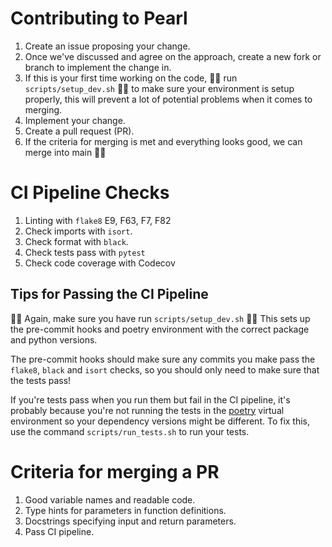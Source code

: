 # Contributing to Pearl

1. Create an issue proposing your change.
2. Once we've discussed and agree on the approach, create a new fork or branch to implement the change in.
3. If this is your first time working on the code, 🚨🚨 run `scripts/setup_dev.sh` 🚨🚨 to make sure your environment is setup properly, this will prevent a lot of potential problems when it comes to merging.
4. Implement your change.
5. Create a pull request (PR).
6. If the criteria for merging is met and everything looks good, we can merge into main 🎉🎉

# CI Pipeline Checks
1. Linting with `flake8` E9, F63, F7, F82
2. Check imports with `isort`.
3. Check format with `black`.
4. Check tests pass with `pytest`
5. Check code coverage with Codecov

## Tips for Passing the CI Pipeline
🚨🚨 Again, make sure you have run `scripts/setup_dev.sh` 🚨🚨 This sets up the pre-commit hooks and poetry environment with the correct package and python versions.

The pre-commit hooks should make sure any commits you make pass the `flake8`, `black` and `isort` checks, so you should only need to make sure that the tests pass! 

If you're tests pass when you run them but fail in the CI pipeline, it's probably because you're not running the tests in the [poetry](https://python-poetry.org/docs/basic-usage/) virtual environment so your dependency versions might be different. To fix this, use the command `scripts/run_tests.sh` to run your tests.

# Criteria for merging a PR

1. Good variable names and readable code.
2. Type hints for parameters in function definitions.
3. Docstrings specifying input and return parameters.
4. Pass CI pipeline.